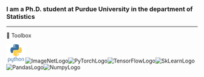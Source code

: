 ### I am a Ph.D. student at Purdue University in the department of Statistics

---

🧰 Toolbox

<img src = "https://raw.githubusercontent.com/devicons/devicon/2ae2a900d2f041da66e950e4d48052658d850630/icons/python/python-original-wordmark.svg"  alt = "PythonLogo" width = "50" height = "50"/><img src  = "https://raw.githubusercontent.com/valohai/ml-logos/5127528b5baadb77a6ea4b999a47b4e86bf0f98b/imagenet.svg" alt = "ImageNetLogo" width = "50" height = "50"/><img src  = "https://raw.githubusercontent.com/valohai/ml-logos/5127528b5baadb77a6ea4b999a47b4e86bf0f98b/pytorch.svg" alt = "PyTorchLogo" width = "50" height = "50"/><img src  = "https://raw.githubusercontent.com/valohai/ml-logos/5127528b5baadb77a6ea4b999a47b4e86bf0f98b/tensorflow-tf.svg" alt = "TensorFlowLogo" width = "50" height = "50"/><img src  = "https://raw.githubusercontent.com/valohai/ml-logos/5127528b5baadb77a6ea4b999a47b4e86bf0f98b/scikit-learn.svg" alt = "SkLearnLogo" width = "50" height = "50"/><img src  = "https://raw.githubusercontent.com/valohai/ml-logos/5127528b5baadb77a6ea4b999a47b4e86bf0f98b/pandas.svg" alt = "PandasLogo" width = "50" height = "50"/><img src  = "https://raw.githubusercontent.com/valohai/ml-logos/5127528b5baadb77a6ea4b999a47b4e86bf0f98b/numpy-logo.svg" alt = "NumpyLogo" width = "50" height = "50"/>
<!--
**treese41528/treese41528** is a ✨ _special_ ✨ repository because its `README.md` (this file) appears on your GitHub profile.

Here are some ideas to get you started:

- 🔭 I’m currently working on ...
- 🌱 I’m currently learning ...
- 👯 I’m looking to collaborate on ...
- 🤔 I’m looking for help with ...
- 💬 Ask me about ...
- 📫 How to reach me: ...
- 😄 Pronouns: ...
- ⚡ Fun fact: ...
-->
